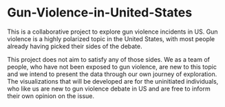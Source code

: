 # Gun-Violence-in-United-States
This is a collaborative project to explore gun violence incidents in US. Gun violence is a highly polarized topic in the United States, with most people already having picked their sides of the debate. 

This project does not aim to satisfy any of those sides. We as a team of people, who have not been exposed to gun violence, are new to this topic and we intend to present the data through our own journey of exploration. The visualizations that will be developed are for the uninitiated individuals, who like us are new to gun violence debate in US and are free to inform their own opinion on the issue.

